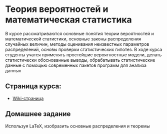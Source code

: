 # Теория вероятностей и математическая статистика

В курсе рассматриваются основные понятия теории вероятностей и математической статистики, основные законы распределения случайных величин, методы оценивания неизвестных параметров распределений, основы проверки статистических гипотез. В ходе курса студенты учатся применять простейшие вероятностные модели, делать статистически обоснованные выводы, обрабатывать статистические данные с помощью современных пакетов программ для анализа данных

## Страница курса:

* [Wiki-страница](http://wiki.cs.hse.ru/%D0%A2%D0%B5%D0%BE%D1%80%D0%B8%D1%8F_%D0%B2%D0%B5%D1%80%D0%BE%D1%8F%D1%82%D0%BD%D0%BE%D1%81%D1%82%D0%B5%D0%B9_%D0%B8_%D0%BC%D0%B0%D1%82%D0%B5%D0%BC%D0%B0%D1%82%D0%B8%D1%87%D0%B5%D1%81%D0%BA%D0%B0%D1%8F_%D1%81%D1%82%D0%B0%D1%82%D0%B8%D1%81%D1%82%D0%B8%D0%BA%D0%B0,_%D1%84%D1%8D%D0%BD,_2019-2020)

## Домашнее задание

Используя LaTeX, изобразить основные распределения и теоремы 
